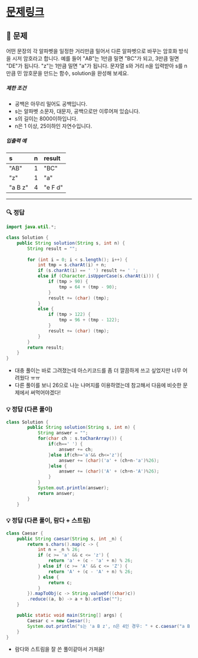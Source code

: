 # [문제링크]()

## 📝 문제

어떤 문장의 각 알파벳을 일정한 거리만큼 밀어서 다른 알파벳으로 바꾸는 암호화 방식을 시저 암호라고 합니다. 예를 들어 "AB"는 1만큼 밀면 "BC"가 되고, 3만큼 밀면 "DE"가 됩니다. "z"는 1만큼 밀면 "a"가 됩니다. 문자열 s와 거리 n을 입력받아 s를 n만큼 민 암호문을 만드는 함수, solution을 완성해 보세요.

##### 제한 조건

-   공백은 아무리 밀어도 공백입니다.
-   s는 알파벳 소문자, 대문자, 공백으로만 이루어져 있습니다.
-   s의 길이는 8000이하입니다.
-   n은 1 이상, 25이하인 자연수입니다.

##### 입출력 예

| s       | n   | result  |
|:------- |:--- |:------- |
| "AB"    | 1   | "BC"    |
| "z"     | 1   | "a"     |
| "a B z" | 4   | "e F d" | 


---

### 🔍 정답

```java
import java.util.*;

class Solution {
    public String solution(String s, int n) {
        String result = "";
        
        for (int i = 0; i < s.length(); i++) {
            int tmp = s.charAt(i) + n;
            if (s.charAt(i) == ' ') result += ' ';
            else if (Character.isUpperCase(s.charAt(i))) {
                if (tmp > 90) {
                    tmp = 64 + (tmp - 90);
                }
                result += (char) (tmp);
            }
            else {
                if (tmp > 122) {
                    tmp = 96 + (tmp - 122);
                }
                result += (char) (tmp);
            }
        }
        return result;
    }
}
```
- 대충 풀이는 바로 그려졌는데 아스키코드를 좀 더 깔끔하게 쓰고 싶었지만 너무 어려웠다 ㅠㅠ
- 다른 풀이를 보니 26으로 나눈 나머지를 이용하였는데 참고해서 다음에 비슷한 문제에서 써먹어야겠다!


### 💡 정답 (다른 풀이)

```java
class Solution {
        public String solution(String s, int n) {
            String answer = "";
            for(char ch : s.toCharArray()) {
                if(ch==' ') {
                    answer += ch;
                }else if(ch>='a'&& ch<='z'){
                    answer += (char)('a' + (ch+n-'a')%26);
                }else {
                    answer += (char)('A' + (ch+n-'A')%26);
                }
            }
            System.out.println(answer);
            return answer;
        }
    }
```


### 💡 정답 (다른 풀이, 람다 + 스트림)

```java
class Caesar {
    public String caesar(String s, int _n) {
        return s.chars().map(c -> {
            int n = _n % 26;
            if (c >= 'a' && c <= 'z') {
                return 'a' + (c - 'a' + n) % 26;
            } else if (c >= 'A' && c <= 'Z') {
                return 'A' + (c - 'A' + n) % 26;
            } else {
                return c;
            }
        }).mapToObj(c -> String.valueOf((char)c))
        .reduce((a, b) -> a + b).orElse("");
    }

    public static void main(String[] args) {
        Caesar c = new Caesar();
        System.out.println("s는 'a B z', n은 4인 경우: " + c.caesar("a B z", 4));
    }
}
```
- 람다와 스트림을 잘 쓴 풀이같아서 가져옴!